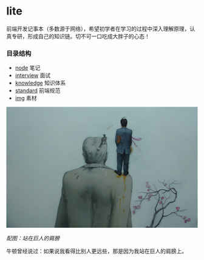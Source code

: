 # lite

前端开发记事本（多数源于网络），希望初学者在学习的过程中深入理解原理，认真专研，形成自己的知识链。切不可一口吃成大胖子的心态！

### 目录结构

 * [node](/node) 笔记
 * [interview](/interview) 面试
 * [knowledge](/knowledge) 知识体系
 * [standard](/standard) 前端规范
 * [img](/img) 素材


![站在巨人的肩膀](img/super.jpg)

*配图：站在巨人的肩膀*

牛顿曾经说过：如果说我看得比别人更远些，那是因为我站在巨人的肩膀上。

